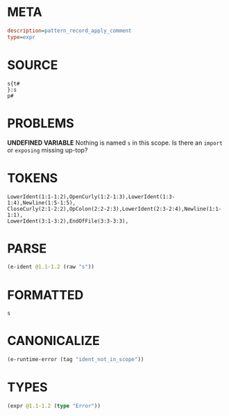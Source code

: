 # META
~~~ini
description=pattern_record_apply_comment
type=expr
~~~
# SOURCE
~~~roc
s{t#
}:s
p#
~~~
# PROBLEMS
**UNDEFINED VARIABLE**
Nothing is named `s` in this scope.
Is there an `import` or `exposing` missing up-top?

# TOKENS
~~~zig
LowerIdent(1:1-1:2),OpenCurly(1:2-1:3),LowerIdent(1:3-1:4),Newline(1:5-1:5),
CloseCurly(2:1-2:2),OpColon(2:2-2:3),LowerIdent(2:3-2:4),Newline(1:1-1:1),
LowerIdent(3:1-3:2),EndOfFile(3:3-3:3),
~~~
# PARSE
~~~clojure
(e-ident @1.1-1.2 (raw "s"))
~~~
# FORMATTED
~~~roc
s
~~~
# CANONICALIZE
~~~clojure
(e-runtime-error (tag "ident_not_in_scope"))
~~~
# TYPES
~~~clojure
(expr @1.1-1.2 (type "Error"))
~~~
